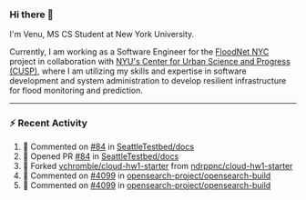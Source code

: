 ### Hi there 👋

I'm Venu, MS CS Student at New York University.

Currently, I am working as a Software Engineer for the [FloodNet NYC](https://www.floodnet.nyc/) project in collaboration with [NYU's Center for Urban Science and Progress (CUSP)](https://cusp.nyu.edu/), where I am utilizing my skills and expertise in software development and system administration to develop resilient infrastructure for flood monitoring and prediction.

---

### :zap: Recent Activity

<!--RECENT_ACTIVITY:start-->
1. 💬 Commented on [#84](https://github.com/SeattleTestbed/docs/pull/84#discussion_r1358597303) in [SeattleTestbed/docs](https://github.com/SeattleTestbed/docs)
2. 💪 Opened PR [#84](https://github.com/SeattleTestbed/docs/pull/84) in [SeattleTestbed/docs](https://github.com/SeattleTestbed/docs)
3. 🔱 Forked [vchrombie/cloud-hw1-starter](https://github.com/vchrombie/cloud-hw1-starter) from [ndrppnc/cloud-hw1-starter](https://github.com/ndrppnc/cloud-hw1-starter)
4. 💬 Commented on [#4099](https://github.com/opensearch-project/opensearch-build/pull/4099#issuecomment-1756272728) in [opensearch-project/opensearch-build](https://github.com/opensearch-project/opensearch-build)
5. 💬 Commented on [#4099](https://github.com/opensearch-project/opensearch-build/pull/4099#issuecomment-1756209497) in [opensearch-project/opensearch-build](https://github.com/opensearch-project/opensearch-build)
<!--RECENT_ACTIVITY:end-->

<!--
**vchrombie/vchrombie** is a ✨ _special_ ✨ repository because its `README.md` (this file) appears on your GitHub profile.

Here are some ideas to get you started:

- 🔭 I’m currently working on ...
- 🌱 I’m currently learning ...
- 👯 I’m looking to collaborate on ...
- 🤔 I’m looking for help with ...
- 💬 Ask me about ...
- 📫 How to reach me: ...
- 😄 Pronouns: ...
- ⚡ Fun fact: ...
-->
